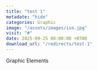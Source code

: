 ```yaml
---
title: "test 1"
metadate: "hide"
categories: Graphic
image: "/assets/images/iso.jpg"
visit: "#"
date: 2025-09-25 00:00:00 +0700
download_url: "/redirects/test-1"
---
```

Graphic Elements
